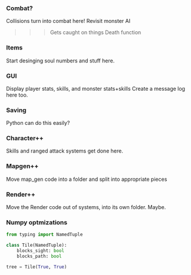 ### Combat?
Collisions turn into combat here!
Revisit monster AI
>>> Gets caught on things
Death function

### Items
Start desinging soul numbers and stuff here.

### GUI
Display player stats, skills, and monster stats+skills
Create a message log here too.

### Saving
Python can do this easily?

### Character++
Skills and ranged attack systems get done here.

### Mapgen++
Move map_gen code into a folder and split into appropriate pieces

### Render++
Move the Render code out of systems, into its own folder. Maybe.

### Numpy optmizations

```py
from typing import NamedTuple

class Tile(NamedTuple):
    blocks_sight: bool
    blocks_path: bool

tree = Tile(True, True)
```